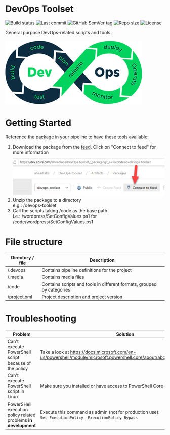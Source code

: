 # DevOps Toolset
![Build status](https://img.shields.io/azure-devops/build/aheadlabs/DevOps-toolset/6)
![Last commit](https://img.shields.io/github/last-commit/aheadlabs/devops-toolset/dev)
![GitHub SemVer tag](https://img.shields.io/github/v/tag/aheadlabs/devops-toolset)
![Repo size](https://img.shields.io/github/repo-size/aheadlabs/devops-toolset)
![License](https://img.shields.io/github/license/aheadlabs/devops-toolset)
![]()
<br>

General purpose DevOps-related scripts and tools.<br><br>
![Logo](.media/devops-toolset-logo.png)

# Getting Started
Reference the package in your pipeline to have these tools available:<br>
1. Download the package from the [feed](https://dev.azure.com/aheadlabs/DevOps-toolset/_packaging?_a=feed&feed=devops-toolset). Click on "Connect to feed" for more information<br>
![Connect to feed](.media/connect-to-feed.png)
2. Unzip the package to a directory<br>
e.g.: /devops-toolset
3. Call the scripts taking /code as the base path.<br>
i.e.: /wordpress/SetConfigValues.ps1 for /code/wordpress/SetConfigValues.ps1

# File structure
| Directory / file | Description |
| -- | -- |
| /.devops | Contains pipeline definitions for the project |
| /.media | Contains media files |
| /code | Contains scripts and tools in different formats, grouped by categories |
| /project.xml | Project description and project version |

# Troubleshooting
| Problem | Solution |
| -- | -- |
| Can't execute PowerShell script because of the policy | Take a look at https://docs.microsoft.com/en-us/powershell/module/microsoft.powershell.core/about/about_execution_policies
| Can't execute PowerShell script in Linux | Make sure you installed or have access to PowerShell Core distribution |
| PowerSHell execution policy related problems **in development** | Execute this command as admin (not for production use):<br>`Set-ExecutionPolicy -ExecutionPolicy Bypass` |
